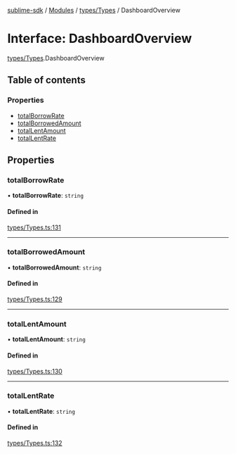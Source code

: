 [sublime-sdk](../README.md) / [Modules](../modules.md) / [types/Types](../modules/types_Types.md) / DashboardOverview

# Interface: DashboardOverview

[types/Types](../modules/types_Types.md).DashboardOverview

## Table of contents

### Properties

- [totalBorrowRate](types_Types.DashboardOverview.md#totalborrowrate)
- [totalBorrowedAmount](types_Types.DashboardOverview.md#totalborrowedamount)
- [totalLentAmount](types_Types.DashboardOverview.md#totallentamount)
- [totalLentRate](types_Types.DashboardOverview.md#totallentrate)

## Properties

### totalBorrowRate

• **totalBorrowRate**: `string`

#### Defined in

[types/Types.ts:131](https://github.com/akshay111meher/sublime-sdk/blob/5e69867/src/types/Types.ts#L131)

___

### totalBorrowedAmount

• **totalBorrowedAmount**: `string`

#### Defined in

[types/Types.ts:129](https://github.com/akshay111meher/sublime-sdk/blob/5e69867/src/types/Types.ts#L129)

___

### totalLentAmount

• **totalLentAmount**: `string`

#### Defined in

[types/Types.ts:130](https://github.com/akshay111meher/sublime-sdk/blob/5e69867/src/types/Types.ts#L130)

___

### totalLentRate

• **totalLentRate**: `string`

#### Defined in

[types/Types.ts:132](https://github.com/akshay111meher/sublime-sdk/blob/5e69867/src/types/Types.ts#L132)
